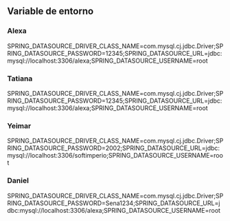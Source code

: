 ## Variable de entorno
### Alexa
SPRING_DATASOURCE_DRIVER_CLASS_NAME=com.mysql.cj.jdbc.Driver;SPRING_DATASOURCE_PASSWORD=12345;SPRING_DATASOURCE_URL=jdbc:mysql://localhost:3306/alexa;SPRING_DATASOURCE_USERNAME=root

### Tatiana
SPRING_DATASOURCE_DRIVER_CLASS_NAME=com.mysql.cj.jdbc.Driver;SPRING_DATASOURCE_PASSWORD=12345;SPRING_DATASOURCE_URL=jdbc:mysql://localhost:3306/alexa;SPRING_DATASOURCE_USERNAME=root

### Yeimar
SPRING_DATASOURCE_DRIVER_CLASS_NAME=com.mysql.cj.jdbc.Driver;SPRING_DATASOURCE_PASSWORD=2002;SPRING_DATASOURCE_URL=jdbc:mysql://localhost:3306/softimperio;SPRING_DATASOURCE_USERNAME=root

### Daniel
SPRING_DATASOURCE_DRIVER_CLASS_NAME=com.mysql.cj.jdbc.Driver;SPRING_DATASOURCE_PASSWORD=Sena1234;SPRING_DATASOURCE_URL=jdbc:mysql://localhost:3306/alexa;SPRING_DATASOURCE_USERNAME=root
